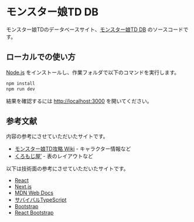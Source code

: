 # モンスター娘TD DB

モンスター娘TDのデータベースサイト、[モンスター娘TD DB](https://example.com) のソースコードです。

## ローカルでの使い方

[Node.js](https://nodejs.org/ja) をインストールし、作業フォルダで以下のコマンドを実行します。

```bash
npm install
npm run dev
```

結果を確認するには [http://localhost:3000](http://localhost:3000) を開いてください。

## 参考文献

内容の参考にさせていただいたサイトです。

- [モンスター娘TD攻略 Wiki](https://monmusu-td.wikiru.jp/) - キャラクター情報など
- [くろもじ屋′](https://kuromojiya.sakura.ne.jp/) - 表のレイアウトなど

以下は技術面の参考にさせていただいたサイトです。

- [React](https://ja.react.dev/)
- [Next.js](https://nextjs.org/)
- [MDN Web Docs](https://developer.mozilla.org/ja/)
- [サバイバルTypeScript](https://typescriptbook.jp/)
- [Bootstrap](https://getbootstrap.jp/)
- [React Bootstrap](https://react-bootstrap.github.io/)
